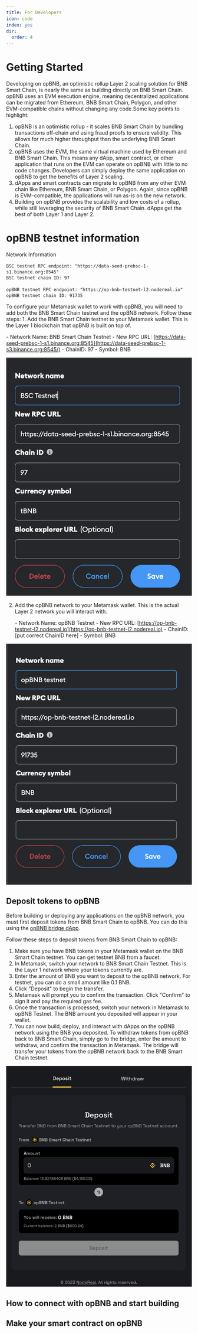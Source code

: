 ```yaml
---
title: For Developers
icon: code
index: yes
dir:
  order: 4
---
```



# Getting Started

Developing on opBNB, an optimistic rollup Layer 2 scaling solution for BNB Smart Chain, is nearly the same as building directly on BNB Smart Chain. opBNB uses an EVM execution engine, meaning decentralized applications can be migrated from Ethereum, BNB Smart Chain, Polygon, and other EVM-compatible chains without changing any code.Some key points to highlight: 

1. opBNB is an optimistic rollup - it scales BNB Smart Chain by bundling transactions off-chain and using fraud proofs to ensure validity. This allows for much higher throughput than the underlying BNB Smart Chain.
2. opBNB uses the EVM, the same virtual machine used by Ethereum and BNB Smart Chain. This means any dApp, smart contract, or other application that runs on the EVM can operate on opBNB with little to no code changes. Developers can simply deploy the same application on opBNB to get the benefits of Layer 2 scaling.
3. dApps and smart contracts can migrate to opBNB from any other EVM chain like Ethereum, BNB Smart Chain, or Polygon. Again, since opBNB is EVM-compatible, the applications will run as-is on the new network.
4. Building on opBNB provides the scalability and low costs of a rollup, while still leveraging the security of BNB Smart Chain. dApps get the best of both Layer 1 and Layer 2.



# opBNB testnet information

Network Information

```shell
BSC testnet RPC endpoint: "https://data-seed-prebsc-1-s1.binance.org:8545"
BSC testnet chain ID: 97

opBNB testnet RPC endpoint: "https://op-bnb-testnet-l2.nodereal.io"
opBNB testnet chain ID: 91735

```

To configure your Metamask wallet to work with opBNB, you will need to add both the BNB Smart Chain testnet and the opBNB network. Follow these steps: 1. Add the BNB Smart Chain testnet to your Metamask wallet. This is the Layer 1 blockchain that opBNB is built on top of.

\- Network Name: BNB Smart Chain Testnet
\- New RPC URL: [https://data-seed-prebsc-1-s1.binance.org:8545](https://data-seed-prebsc-1-s3.binance.org:8545/)
\- ChainID: 97
\- Symbol: BNB

![image-20230605150154785](../../static/img/bsc-testnet-config.png)



2. Add the opBNB network to your Metamask wallet. This is the actual Layer 2 network you will interact with.

   \- Network Name: opBNB Testnet
   \- New RPC URL: [https://op-bnb-testnet-l2.nodereal.io](https://op-bnb-testnet-l2.nodereal.io)
   \- ChainID: [put correct ChainID here]
   \- Symbol: BNB

![image-20230605150429248](../../static/img/opBNB-testnet-config.png)



## Deposit tokens to opBNB

Before building or deploying any applications on the opBNB network, you must first deposit tokens from BNB Smart Chain to opBNB. You can do this using the [opBNB bridge dApp](https://opbnb-testnet-bridge.bnbchain.org/). 

Follow these steps to deposit tokens from BNB Smart Chain to opBNB: 

1. Make sure you have BNB tokens in your Metamask wallet on the BNB Smart Chain testnet. You can get testnet BNB from a faucet.
2. In Metamask, switch your network to BNB Smart Chain Testnet. This is the Layer 1 network where your tokens currently are.
3. Enter the amount of BNB you want to deposit to the opBNB network. For testnet, you can do a small amount like 0.1 BNB.
4. Click "Deposit" to begin the transfer.
5. Metamask will prompt you to confirm the transaction. Click "Confirm" to sign it and pay the required gas fee.
6. Once the transaction is processed, switch your network in Metamask to opBNB Testnet. The BNB amount you deposited will appear in your wallet.
7. You can now build, deploy, and interact with dApps on the opBNB network using the BNB you deposited. To withdraw tokens from opBNB back to BNB Smart Chain, simply go to the bridge, enter the amount to withdraw, and confirm the transaction in Metamask. The bridge will transfer your tokens from the opBNB network back to the BNB Smart Chain testnet.

![image-20230605151226852](../../static/img/opBNB-bridge.png)



## How to connect with opBNB and start building



## Make your smart contract on opBNB
